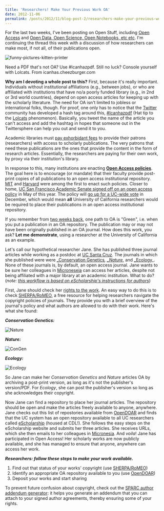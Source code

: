 ```yaml
---
title: 'Researchers! Make Your Previous Work OA'
date: 2012-11-06
permalink: /posts/2012/11/blog-post-2/researchers-make-your-previous-work-oa/
---
```


For the last two weeks, I've been posting on Open Stuff, including [Open Access][1] and [Open Data, Open Science, Open Notebooks, etc etc][2]. I'm continuing the thread this week with a discussion of how researchers can make most, if not all, of their publications open.

![][3]

Need a PDF that's not OA? Use #Icanhazpdf. Still no luck? Console yourself with Lolcats. From icanhas.cheezburger.com

**Why am I devoting a whole post to this?** First, because it's really important. Individuals without institutional affiliations (e.g., between jobs), or who are affiliated with institutions that have no/a poorly funded library (e.g., in 2nd or 3rd world countries), depend on open access articles for keeping up with the scholarly literature. The need for OA isn't limited to jobless or international folks, though. For proof, one only has to notice that the [Twitter][4] community has developed a hash tag around this, [#Icanhazpdf][5] (Hat tip to the [Lolcats][6] phenomenon). Basically, you tweet the name of the article you can't access and add the hashtag in hopes that someone out in the Twittersphere can help you out and send it to you.

Academic libraries must [pay exhorbidant fees][7] to provide their patrons (researchers) with access to scholarly publications.  The very patrons that need these publications are the ones that provide the content in the form of research articles.  Essentially, the researchers are paying for their own work, by proxy via their institution's library.

In response to this, many institutions are enacting [**Open Access policies**][8]. The goal here is to encourage (or mandate) that their faculty provide post-print copies of all publications to an open access institutional repository. [MIT][9]  and [Harvard][10] were among the first to enact such policies. Closer to home, [UC San Francisco Academic Senate signed off on an open access policy][11] in May of this year. The policy will g[o up for a UC-wide vote][12] in December, which would mean **all** University of California researchers would be required to place their publications in an open access institutional repository.

If you remember from [two weeks back][1], one path to OA is "Green", i.e. when you put a publication in an OA repository.  The publication may or may not have been originally published in an OA journal. How does this work, you ask? **Let me demonstrate**, using a researcher at the University of California as an example.

Let's call our hypothetical researcher Jane. She has published three journal articles while working as a postdoc at [UC Santa Cruz][13]. The journals in which she published were were [_Conservation Genetics][14]_, [_Nature][15]_, and [_Ecology][16]_. None of these journals is, by default, an open access journal.  Jane wants to be sure her colleagues in [Microneseia][17] can access her articles, despite not being affiliated with a major library at an academic institution. What to do? (_note: [this workflow is based on eScholarship's instructions for authors][18]_)

First, Jane should check her [rights to the work][19].  An easy way to do this is to check [SHERPA/RoMEO][20], a free resource for helping researchers navigate the copyright policies of journals. They provide you with a brief overview of the journal's policy and what authors are allowed to do with their work. Here's what she found:

_**Conservation Genetics:**_

![][21]

 

_**Nature:**_

![][22]

_**Ecology:**_

![][23]

 

So Jane can make her _Conservation Genetics_ and _Nature_ articles OA by archiving a post-print version, as long as it's not the publisher's version/PDF.  For _Ecology_, she can post the publisher's version so long as she acknowledges their copyright.

Now Jane can find a repository to place her journal articles. The repository should be open and make the articles freely available to anyone, anywhere. Jane checks out this list of repostories available from [OpenDOAR][24] and finds that the UC system has an open repository available to all UC researchers called [eScholarship][25] (housed at CDL!). She follows the easy steps on the eScholarship website and submits her three articles. She receives URLs, which she then emails to her colleagues in [Micronesia][17].  And _voila_! Jane has participated in Open Access! Her scholarly works are now publicly available, and she has managed to ensure that anyone, anywhere can access her work.

_**Researchers: follow these steps to make your work available.**_

1. Find out that status of your works' copyright (use [SHERPA/RoMEO][20])
2. Identify an appropriate OA repository available to you (use [OpenDOAR][24])
3. Deposit your works and start sharing

To prevent future confusion about copyright, check out the [SPARC author addendum generator][26]: it helps you generate an addendum that you can attach to your signed author agreements, thereby ensuring some of your rights.

[1]: https://datapub.cdlib.org/?p=1229 "Three Cheers for Open Access!"
[2]: https://datapub.cdlib.org/?p=1239 "Open Up"
[3]: https://datapub.files.wordpress.com/2012/11/funny-pictures-kitten-printer.jpg?w=350&h=263 "funny-pictures-kitten-printer"
[4]: http://www.twitter.com
[5]: https://twitter.com/search?q=%23Icanhazpdf&src=typd
[6]: http://icanhas.cheezburger.com/lolcats
[7]: http://en.wikipedia.org/wiki/Serials_crisis
[8]: http://www.arl.org/sparc/advocacy/campus/
[9]: http://libraries.mit.edu/sites/scholarly/mit-open-access/open-access-at-mit/mit-open-access-policy/
[10]: http://osc.hul.harvard.edu/authors/policy_guide
[11]: http://osc.universityofcalifornia.edu/openaccesspolicy/ucsf/
[12]: http://osc.universityofcalifornia.edu/openaccesspolicy/xmit_mkw_div_ctte_chairs_OA%20proposal.pdf
[13]: http://www.ucsc.edu/
[14]: http://www.springer.com/life+sciences/ecology/journal/10592
[15]: http://www.nature.com/nature/index.html
[16]: http://www.esajournals.org/loi/ecol
[17]: http://en.wikipedia.org/wiki/Micronesia
[18]: http://escholarship.org/publish_postprints.html
[19]: http://escholarship.org/help_copyright.html
[20]: http://www.sherpa.ac.uk/romeo/
[21]: https://datapub.files.wordpress.com/2012/11/screen-shot-2012-11-06-at-7-07-30-am.png?w=468&h=338 "Nature"
[22]: https://datapub.files.wordpress.com/2012/11/screen-shot-2012-11-06-at-7-07-00-am.png?w=538&h=354 "ConGen"
[23]: https://datapub.files.wordpress.com/2012/11/screen-shot-2012-11-06-at-7-08-02-am.png?w=417&h=236 "Ecology"
[24]: http://www.opendoar.org/
[25]: http://escholarship.org/
[26]: http://www.arl.org/sparc/author/completeonline.shtml

  
